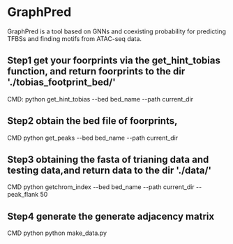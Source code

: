 # GraphPred
 GraphPred is a tool based on GNNs and coexisting probability for predicting TFBSs and finding motifs from ATAC-seq data.
## Step1 get your foorprints via the get_hint_tobias function, and return foorprints to the dir './tobias_footprint_bed/'
CMD: python get_hint_tobias --bed bed_name --path current_dir
## Step2 obtain the bed file of foorprints,
CMD python get_peaks --bed bed_name --path current_dir
## Step3 obtaining the fasta of trianing data and testing data,and return data to the dir './data/'
CMD python getchrom_index --bed bed_name --path current_dir --peak_flank 50

## Step4 generate the generate adjacency matrix
CMD python python make_data.py
